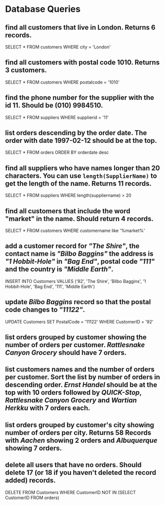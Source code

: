 # Database Queries

## find all customers that live in London. Returns 6 records. 
SELECT * FROM customers WHERE city = 'London'

## find all customers with postal code 1010. Returns 3 customers.
SELECT * FROM customers WHERE postalcode = '1010'

## find the phone number for the supplier with the id 11. Should be (010) 9984510.
SELECT * FROM suppliers WHERE supplierid = '11'

## list orders descending by the order date. The order with date 1997-02-12 should be at the top.
SELECT * FROM orders ORDER BY orderdate desc

## find all suppliers who have names longer than 20 characters. You can use `length(SupplierName)` to get the length of the name. Returns 11 records.
SELECT * FROM suppliers WHERE length(suppliername) > 20

## find all customers that include the word "market" in the name. Should return 4 records.
SELECT * FROM customers WHERE customername like '%market%'

## add a customer record for _"The Shire"_, the contact name is _"Bilbo Baggins"_ the address is _"1 Hobbit-Hole"_ in _"Bag End"_, postal code _"111"_ and the country is _"Middle Earth"_.
INSERT INTO Customers
VALUES ('92', 'The Shire', 'Bilbo Baggins', '1 Hobbit-Hole', 'Bag End', '111', 'Middle Earth')

## update _Bilbo Baggins_ record so that the postal code changes to _"11122"_.
UPDATE Customers
SET PostalCode = '11122'
WHERE CustomerID = '92'

## list orders grouped by customer showing the number of orders per customer. _Rattlesnake Canyon Grocery_ should have 7 orders.

## list customers names and the number of orders per customer. Sort the list by number of orders in descending order. _Ernst Handel_ should be at the top with 10 orders followed by _QUICK-Stop_, _Rattlesnake Canyon Grocery_ and _Wartian Herkku_ with 7 orders each.

## list orders grouped by customer's city showing number of orders per city. Returns 58 Records with _Aachen_ showing 2 orders and _Albuquerque_ showing 7 orders.

## delete all users that have no orders. Should delete 17 (or 18 if you haven't deleted the record added) records.
DELETE FROM Customers
WHERE CustomerID 
NOT IN (SELECT CustomerID FROM orders)
